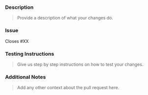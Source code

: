 ### Description
> Provide a description of what your changes do.

### Issue
Closes #XX

### Testing Instructions
> Give us step by step instructions on how to test your changes.

### Additional Notes
> Add any other context about the pull request here.


